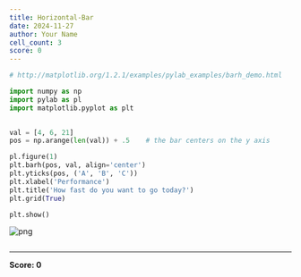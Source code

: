 ```yaml
---
title: Horizontal-Bar
date: 2024-11-27
author: Your Name
cell_count: 3
score: 0
---
```


```python
# http://matplotlib.org/1.2.1/examples/pylab_examples/barh_demo.html
```


```python
import numpy as np
import pylab as pl
import matplotlib.pyplot as plt
 

val = [4, 6, 21]
pos = np.arange(len(val)) + .5    # the bar centers on the y axis

pl.figure(1)
plt.barh(pos, val, align='center')
plt.yticks(pos, ('A', 'B', 'C'))
plt.xlabel('Performance')
plt.title('How fast do you want to go today?')
plt.grid(True)

plt.show()
```


    
![png](/mlnotes/images/horizontal-bar_1_0.png)
    



```python

```


---
**Score: 0**